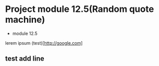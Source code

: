 # Project module 12.5(Random quote machine)
- module 12.5

lerem ipsum
(test)[http://google.com]

## test add line

